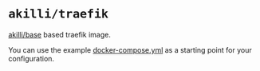 # `akilli/traefik`

[akilli/base](https://github.com/akilli/base) based traefik image. 

You can use the example [docker-compose.yml](docker-compose.yml) as a starting point for your configuration.
